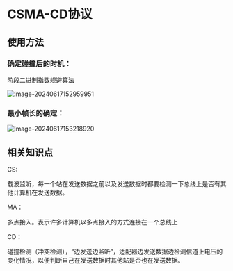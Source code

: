 # CSMA-CD协议

## 使用方法

### 确定碰撞后的时机：

阶段二进制指数规避算法

![image-20240617152959951](../TyporaImage/image-20240617152959951.png)



### 最小帧长的确定：

![image-20240617153218920](../TyporaImage/image-20240617153218920.png)



## 相关知识点

CS:

载波监听，每一个站在发送数据之前以及发送数据时都要检测一下总线上是否有其他计算机在发送数据。

MA：

多点接入。表示许多计算机以多点接入的方式连接在一个总线上

CD：

碰撞检测（冲突检测），“边发送边监听”，适配器边发送数据边检测信道上电压的变化情况，以便判断自己在发送数据时其他站是否也在发送数据。